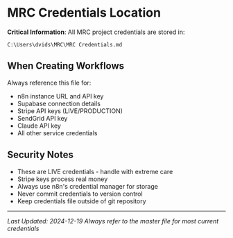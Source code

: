 # MRC Credentials Location

**Critical Information**: All MRC project credentials are stored in:
```
C:\Users\dvids\MRC\MRC Credentials.md
```

## When Creating Workflows

Always reference this file for:
- n8n instance URL and API key
- Supabase connection details
- Stripe API keys (LIVE/PRODUCTION)
- SendGrid API key
- Claude API key
- All other service credentials

## Security Notes
- These are LIVE credentials - handle with extreme care
- Stripe keys process real money
- Always use n8n's credential manager for storage
- Never commit credentials to version control
- Keep credentials file outside of git repository

---
*Last Updated: 2024-12-19*
*Always refer to the master file for most current credentials*
